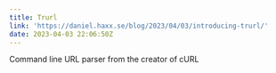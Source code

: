 ```yaml
---
title: Trurl
link: 'https://daniel.haxx.se/blog/2023/04/03/introducing-trurl/'
date: 2023-04-03 22:06:50Z
---
```


﻿Command line URL parser from the creator of cURL
